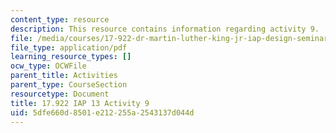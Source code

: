 ```yaml
---
content_type: resource
description: This resource contains information regarding activity 9.
file: /media/courses/17-922-dr-martin-luther-king-jr-iap-design-seminar-january-iap-2013/5dfe660d8501e212255a2543137d044d_MIT17_922IAP13_Activity9.pdf
file_type: application/pdf
learning_resource_types: []
ocw_type: OCWFile
parent_title: Activities
parent_type: CourseSection
resourcetype: Document
title: 17.922 IAP 13 Activity 9
uid: 5dfe660d-8501-e212-255a-2543137d044d
---
```

